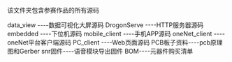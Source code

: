 
该文件夹包含参赛作品的所有源码

data_view ----数据可视化大屏源码
DrogonServe ----HTTP服务器源码
embedded ----下位机源码
mobile_client ----手机APP源码
oneNet_client  ----oneNet平台客户端源码
PC_client  ----Web页面源码
PCB板子资料----pcb原理图和Gerber
snr固件----语音模块导出固件
BOM----元器件购买清单
